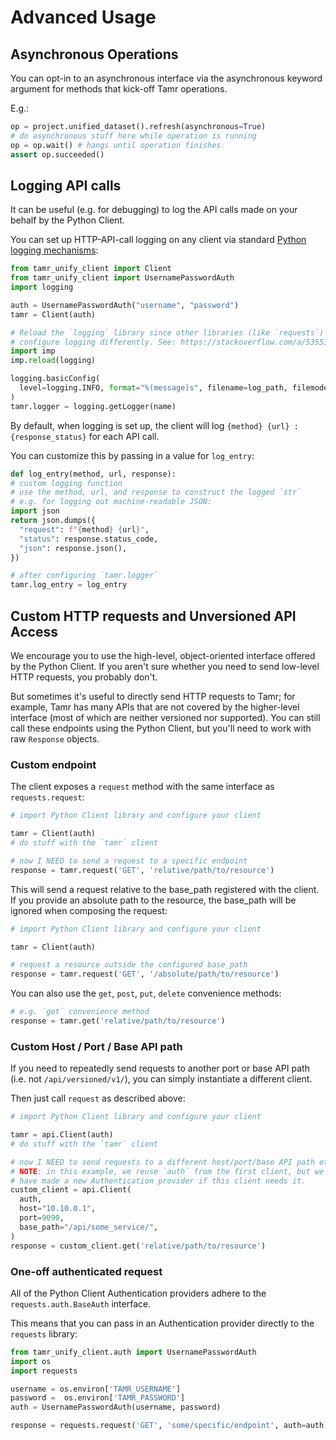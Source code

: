 # Advanced Usage

## Asynchronous Operations

You can opt-in to an asynchronous interface via the asynchronous keyword argument for methods that kick-off Tamr operations.

E.g.:

```python
op = project.unified_dataset().refresh(asynchronous=True)
# do asynchronous stuff here while operation is running
op = op.wait() # hangs until operation finishes
assert op.succeeded()
```

## Logging API calls

It can be useful (e.g. for debugging) to log the API calls made on your behalf by the Python Client.

You can set up HTTP-API-call logging on any client via
standard [Python logging mechanisms](https://docs.python.org/3/library/logging.html):

```python
from tamr_unify_client import Client
from tamr_unify_client import UsernamePasswordAuth
import logging

auth = UsernamePasswordAuth("username", "password")
tamr = Client(auth)

# Reload the `logging` library since other libraries (like `requests`) already
# configure logging differently. See: https://stackoverflow.com/a/53553516/1490091
import imp
imp.reload(logging)

logging.basicConfig(
  level=logging.INFO, format="%(message)s", filename=log_path, filemode="w"
)
tamr.logger = logging.getLogger(name)
```

By default, when logging is set up, the client will log `{method} {url} : {response_status}` for each API call.

You can customize this by passing in a value for `log_entry`:

```python
def log_entry(method, url, response):
# custom logging function
# use the method, url, and response to construct the logged `str`
# e.g. for logging out machine-readable JSON:
import json
return json.dumps({
  "request": f"{method} {url}",
  "status": response.status_code,
  "json": response.json(),
})

# after configuring `tamr.logger`
tamr.log_entry = log_entry
```


## Custom HTTP requests and Unversioned API Access

We encourage you to use the high-level, object-oriented interface offered by the Python Client. If you aren't sure whether you need to send low-level HTTP requests, you probably don't.

But sometimes it's useful to directly send HTTP requests to Tamr; for example, Tamr has many APIs that are not covered by the higher-level interface (most of which are neither versioned nor supported). You can still call these endpoints using the Python Client, but you'll need to work with raw `Response` objects.

### Custom endpoint

The client exposes a `request` method with the same interface as
`requests.request`:

```python
# import Python Client library and configure your client

tamr = Client(auth)
# do stuff with the `tamr` client

# now I NEED to send a request to a specific endpoint
response = tamr.request('GET', 'relative/path/to/resource')
```

This will send a request relative to the base_path registered with the client. If you provide an absolute path to the resource, the base_path will be ignored when composing the request:

```python
# import Python Client library and configure your client

tamr = Client(auth)

# request a resource outside the configured base_path
response = tamr.request('GET', '/absolute/path/to/resource')
```

You can also use the `get`, `post`, `put`, `delete` convenience
methods:

```python
# e.g. `get` convenience method
response = tamr.get('relative/path/to/resource')
```

### Custom Host / Port / Base API path

If you need to repeatedly send requests to another port or base API path (i.e. not `/api/versioned/v1/`), you can simply instantiate a different client.

Then just call `request` as described above:

```python
# import Python Client library and configure your client

tamr = api.Client(auth)
# do stuff with the `tamr` client

# now I NEED to send requests to a different host/port/base API path etc..
# NOTE: in this example, we reuse `auth` from the first client, but we could
# have made a new Authentication provider if this client needs it.
custom_client = api.Client(
  auth,
  host="10.10.0.1",
  port=9090,
  base_path="/api/some_service/",
)
response = custom_client.get('relative/path/to/resource')
```

### One-off authenticated request

All of the Python Client Authentication providers adhere to the `requests.auth.BaseAuth` interface.

This means that you can pass in an Authentication provider directly to the `requests` library:

```python
from tamr_unify_client.auth import UsernamePasswordAuth
import os
import requests

username = os.environ['TAMR_USERNAME']
password =  os.environ['TAMR_PASSWORD']
auth = UsernamePasswordAuth(username, password)

response = requests.request('GET', 'some/specific/endpoint', auth=auth)
```
